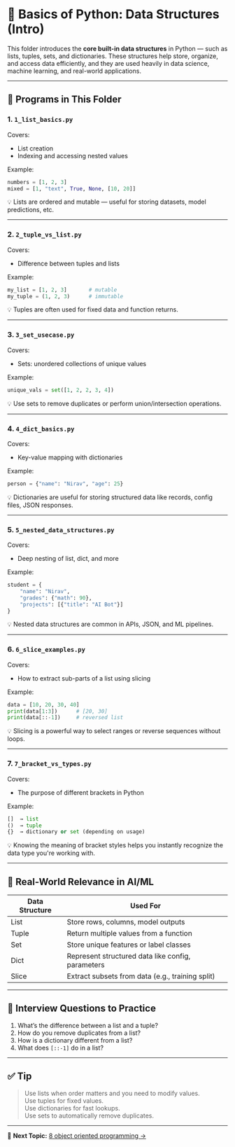 # 🧠 Basics of Python: Data Structures (Intro)

This folder introduces the **core built-in data structures** in Python — such as lists, tuples, sets, and dictionaries. These structures help store, organize, and access data efficiently, and they are used heavily in data science, machine learning, and real-world applications.

---

## 📌 Programs in This Folder

### 1. `1_list_basics.py`

Covers:
- List creation
- Indexing and accessing nested values

Example:
```python
numbers = [1, 2, 3]
mixed = [1, "text", True, None, [10, 20]]
```

💡 Lists are ordered and mutable — useful for storing datasets, model predictions, etc.

---

### 2. `2_tuple_vs_list.py`

Covers:
- Difference between tuples and lists

Example:
```python
my_list = [1, 2, 3]       # mutable
my_tuple = (1, 2, 3)      # immutable
```

💡 Tuples are often used for fixed data and function returns.

---

### 3. `3_set_usecase.py`

Covers:
- Sets: unordered collections of unique values

Example:
```python
unique_vals = set([1, 2, 2, 3, 4])
```

💡 Use sets to remove duplicates or perform union/intersection operations.

---

### 4. `4_dict_basics.py`

Covers:
- Key-value mapping with dictionaries

Example:
```python
person = {"name": "Nirav", "age": 25}
```

💡 Dictionaries are useful for storing structured data like records, config files, JSON responses.

---

### 5. `5_nested_data_structures.py`

Covers:
- Deep nesting of list, dict, and more

Example:
```python
student = {
    "name": "Nirav",
    "grades": {"math": 90},
    "projects": [{"title": "AI Bot"}]
}
```

💡 Nested data structures are common in APIs, JSON, and ML pipelines.

---

### 6. `6_slice_examples.py`

Covers:
- How to extract sub-parts of a list using slicing

Example:
```python
data = [10, 20, 30, 40]
print(data[1:3])      # [20, 30]
print(data[::-1])     # reversed list
```

💡 Slicing is a powerful way to select ranges or reverse sequences without loops.

---

### 7. `7_bracket_vs_types.py`

Covers:
- The purpose of different brackets in Python

Example:
```python
[]  → list
()  → tuple
{}  → dictionary or set (depending on usage)
```

💡 Knowing the meaning of bracket styles helps you instantly recognize the data type you're working with.

---

## 🎯 Real-World Relevance in AI/ML

| Data Structure | Used For |
|----------------|----------|
| List           | Store rows, columns, model outputs |
| Tuple          | Return multiple values from a function |
| Set            | Store unique features or label classes |
| Dict           | Represent structured data like config, parameters |
| Slice          | Extract subsets from data (e.g., training split) |

---

## 🧠 Interview Questions to Practice

1. What’s the difference between a list and a tuple?
2. How do you remove duplicates from a list?
3. How is a dictionary different from a list?
4. What does `[::-1]` do in a list?

---

## ✅ Tip

> Use lists when order matters and you need to modify values.  
> Use tuples for fixed values.  
> Use dictionaries for fast lookups.  
> Use sets to automatically remove duplicates.

---

📁 **Next Topic:** [8 object oriented programming →](../08%20object%20oriented%20programming/)